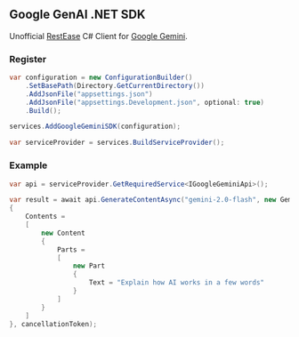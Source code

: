 ﻿## Google GenAI .NET SDK
Unofficial [RestEase](https://github.com/canton7/RestEase) C# Client for [Google Gemini](https://ai.google.dev/gemini-api/docs).

### Register

``` c#
var configuration = new ConfigurationBuilder()
    .SetBasePath(Directory.GetCurrentDirectory())
    .AddJsonFile("appsettings.json")
    .AddJsonFile("appsettings.Development.json", optional: true)
    .Build();

services.AddGoogleGeminiSDK(configuration);

var serviceProvider = services.BuildServiceProvider();
```

### Example

``` c#
var api = serviceProvider.GetRequiredService<IGoogleGeminiApi>();

var result = await api.GenerateContentAsync("gemini-2.0-flash", new GeminiRequest
{
    Contents =
    [
        new Content
        {
            Parts =
            [
                new Part
                {
                    Text = "Explain how AI works in a few words"
                }
            ]
        }
    ]
}, cancellationToken); 
```
